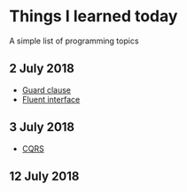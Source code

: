 # Things I learned today
A simple list of programming topics

## 2 July 2018
* [Guard clause](guard-clause.md)
* [Fluent interface](fluent-interface.md)

## 3 July 2018
* [CQRS](cqrs.md)

## 12 July 2018

